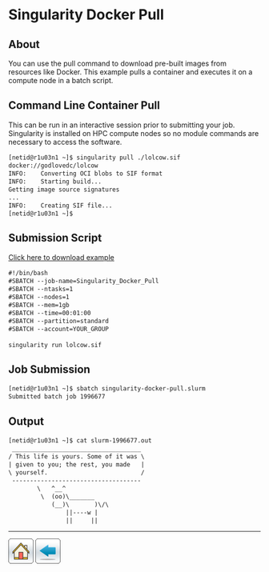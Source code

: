# Singularity Docker Pull
## About
You can use the pull command to download pre-built images from resources like Docker. This example pulls a container and executes it on a compute node in a batch script.

## Command Line Container Pull
This can be run in an interactive session prior to submitting your job. Singularity is installed on HPC compute nodes so no module commands are necessary to access the software. 
```
[netid@r1u03n1 ~]$ singularity pull ./lolcow.sif docker://godlovedc/lolcow
INFO:    Converting OCI blobs to SIF format
INFO:    Starting build...
Getting image source signatures
...
INFO:    Creating SIF file...
[netid@r1u03n1 ~]$ 
```

## Submission Script
[Click here to download example](Singularity-Docker-Pull.tar.gz)
```
#!/bin/bash
#SBATCH --job-name=Singularity_Docker_Pull
#SBATCH --ntasks=1
#SBATCH --nodes=1             
#SBATCH --mem=1gb                    
#SBATCH --time=00:01:00   
#SBATCH --partition=standard
#SBATCH --account=YOUR_GROUP

singularity run lolcow.sif
```

## Job Submission
```
[netid@r1u03n1 ~]$ sbatch singularity-docker-pull.slurm 
Submitted batch job 1996677
```

## Output
```
[netid@r1u03n1 ~]$ cat slurm-1996677.out 
 ____________________________________
/ This life is yours. Some of it was \
| given to you; the rest, you made   |
\ yourself.                          /
 ------------------------------------
        \   ^__^
         \  (oo)\_______
            (__)\       )\/\
                ||----w |
                ||     ||
```

-------
[![](/Images/home.png)](https://ua-researchcomputing-hpc.github.io/) 
[![](/Images/back.png)](../)
